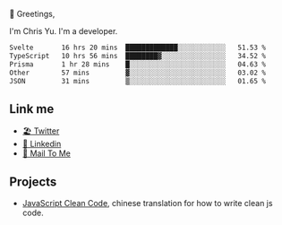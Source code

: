 👋 Greetings, 

I'm Chris Yu. I'm a developer. 


<!--START_SECTION:waka-->

```txt
Svelte       16 hrs 20 mins  █████████████░░░░░░░░░░░░   51.53 %
TypeScript   10 hrs 56 mins  ████████▓░░░░░░░░░░░░░░░░   34.52 %
Prisma       1 hr 28 mins    █░░░░░░░░░░░░░░░░░░░░░░░░   04.63 %
Other        57 mins         ▓░░░░░░░░░░░░░░░░░░░░░░░░   03.02 %
JSON         31 mins         ▒░░░░░░░░░░░░░░░░░░░░░░░░   01.65 %
```

<!--END_SECTION:waka-->

## Link me

- [🏖️ Twitter](https://twitter.com/yuetong3yu)
- [🧳 Linkedin](https://www.linkedin.com/in/yuetong3yu)
- [📧 Mail To Me](mailto:yuetong3yu@gmail.com)


## Projects 

- [JavaScript Clean Code](https://js-clean-code-cn.vercel.app/), chinese translation for how to write clean js code.
